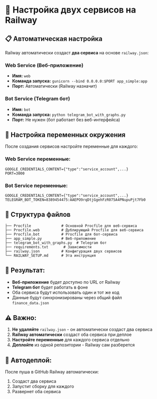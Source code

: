 # 🚀 Настройка двух сервисов на Railway

## 📋 **Автоматическая настройка**

Railway автоматически создаст **два сервиса** на основе `railway.json`:

### **Web Service (Веб-приложение)**
- **Имя:** `web`
- **Команда запуска:** `gunicorn --bind 0.0.0.0:$PORT app_simple:app`
- **Порт:** Автоматически (Railway назначит)

### **Bot Service (Telegram бот)**
- **Имя:** `bot`
- **Команда запуска:** `python telegram_bot_with_graphs.py`
- **Порт:** Не нужен (бот работает без веб-интерфейса)

## 🔧 **Настройка переменных окружения**

После создания сервисов настройте переменные для каждого:

### **Web Service переменные:**
```
GOOGLE_CREDENTIALS_CONTENT={"type":"service_account",...}
PORT=3000
```

### **Bot Service переменные:**
```
GOOGLE_CREDENTIALS_CONTENT={"type":"service_account",...}
TELEGRAM_BOT_TOKEN=8389454475:AAEPO9rqDtjGgehFzR075A4PNupuPjt7Fb0
```

## 📁 **Структура файлов**

```
├── Procfile              # Основной Procfile для веб-сервиса
├── Procfile.web          # Дублирующий Procfile для веб-сервиса
├── Procfile.bot          # Procfile для бот-сервиса
├── app_simple.py         # Веб-приложение
├── telegram_bot_with_graphs.py  # Telegram бот
├── requirements.txt       # Зависимости
├── railway.json          # Конфигурация двух сервисов
└── RAILWAY_SETUP.md      # Эта инструкция
```

## 🎯 **Результат:**

- **Веб-приложение** будет доступно по URL от Railway
- **Telegram бот** будет работать в фоне
- Оба сервиса будут использовать один и тот же код
- Данные будут синхронизированы через общий файл `finance_data.json`

## ⚠️ **Важно:**

1. **Не удаляйте** `railway.json` - он автоматически создаст два сервиса
2. **Railway автоматически** создаст оба сервиса при деплое
3. **Настройте переменные** для каждого сервиса отдельно
4. **Деплойте** из одной репозитории - Railway сам разберется

## 🚀 **Автодеплой:**

После пуша в GitHub Railway автоматически:
1. Создаст два сервиса
2. Запустит сборку для каждого
3. Развернет оба сервиса 